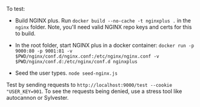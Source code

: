 To test:

* Build NGINX plus. Run `docker build --no-cache -t nginxplus .` in the `nginx` folder. Note, you'll need valid NGINX repo keys and certs for this to build.
* In the root folder, start NGINX plus in a docker container: `docker run -p 9000:80 -p 9001:81 -v $PWD/nginx/conf.d/nginx.conf:/etc/nginx/nginx.conf -v $PWD/nginx/conf.d:/etc/nginx/conf.d nginxplus`

* Seed the user types. `node seed-nginx.js`

Test by sending requests to `http://localhost:9000/test --cookie "USER_KEY=901`. To see the requests being denied, use a stress tool like autocannon or Sylvester.

